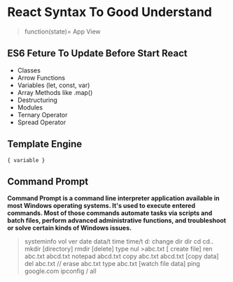 # React Syntax To Good Understand 

> function(state)= App View 

## ES6 Feture To Update Before Start React

- Classes
- Arrow Functions
- Variables (let, const, var)
- Array Methods like .map()
- Destructuring
- Modules
- Ternary Operator
- Spread Operator

## Template Engine 

```
{ variable }
```

## Command Prompt 

**Command Prompt is a command line interpreter application available in most Windows operating systems. It's used to execute entered commands. Most of those commands automate tasks via scripts and batch files, perform advanced administrative functions, and troubleshoot or solve certain kinds of Windows issues.**

> systeminfo
> vol
> ver
> date
> data/t
> time
> time/t
> d: change dir
> dir
> cd
> cd..
> mkdir [directory]
> rmdir [delete]
> type nul >abc.txt [ create file] 
> ren abc.txt abcd.txt
> notepad abcd.txt
> copy abc.txt abcd.txt [copy data]
> del abc.txt // erase abc.txt
> type abc.txt [watch file data]
> ping google.com
> ipconfig / all






